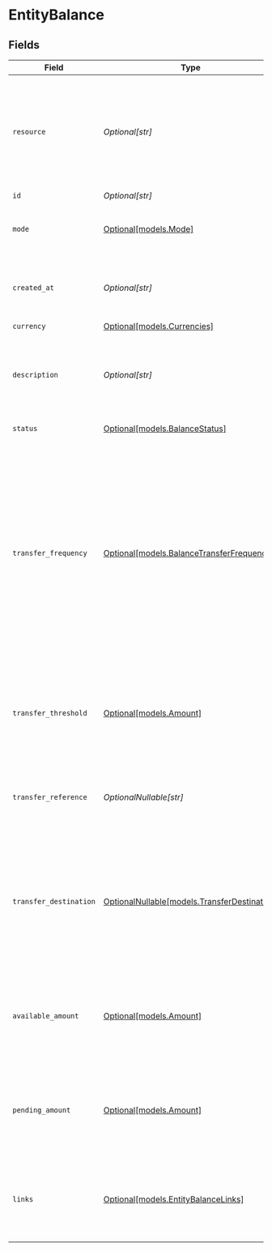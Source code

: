 # EntityBalance


## Fields

| Field                                                                                                                                                                                                                   | Type                                                                                                                                                                                                                    | Required                                                                                                                                                                                                                | Description                                                                                                                                                                                                             | Example                                                                                                                                                                                                                 |
| ----------------------------------------------------------------------------------------------------------------------------------------------------------------------------------------------------------------------- | ----------------------------------------------------------------------------------------------------------------------------------------------------------------------------------------------------------------------- | ----------------------------------------------------------------------------------------------------------------------------------------------------------------------------------------------------------------------- | ----------------------------------------------------------------------------------------------------------------------------------------------------------------------------------------------------------------------- | ----------------------------------------------------------------------------------------------------------------------------------------------------------------------------------------------------------------------- |
| `resource`                                                                                                                                                                                                              | *Optional[str]*                                                                                                                                                                                                         | :heavy_minus_sign:                                                                                                                                                                                                      | Indicates the response contains a balance object. Will always contain the string `balance` for this endpoint.                                                                                                           | balance                                                                                                                                                                                                                 |
| `id`                                                                                                                                                                                                                    | *Optional[str]*                                                                                                                                                                                                         | :heavy_minus_sign:                                                                                                                                                                                                      | N/A                                                                                                                                                                                                                     | bal_gVMhHKqSSRYJyPsuoPNFH                                                                                                                                                                                               |
| `mode`                                                                                                                                                                                                                  | [Optional[models.Mode]](../models/mode.md)                                                                                                                                                                              | :heavy_minus_sign:                                                                                                                                                                                                      | Whether this entity was created in live mode or in test mode.                                                                                                                                                           | live                                                                                                                                                                                                                    |
| `created_at`                                                                                                                                                                                                            | *Optional[str]*                                                                                                                                                                                                         | :heavy_minus_sign:                                                                                                                                                                                                      | The entity's date and time of creation, in [ISO 8601](https://en.wikipedia.org/wiki/ISO_8601) format.                                                                                                                   | 2024-03-20T09:13:37.0Z                                                                                                                                                                                                  |
| `currency`                                                                                                                                                                                                              | [Optional[models.Currencies]](../models/currencies.md)                                                                                                                                                                  | :heavy_minus_sign:                                                                                                                                                                                                      | N/A                                                                                                                                                                                                                     | EUR                                                                                                                                                                                                                     |
| `description`                                                                                                                                                                                                           | *Optional[str]*                                                                                                                                                                                                         | :heavy_minus_sign:                                                                                                                                                                                                      | The description or name of the balance. Can be used to denote the purpose of the balance.                                                                                                                               | Balance description                                                                                                                                                                                                     |
| `status`                                                                                                                                                                                                                | [Optional[models.BalanceStatus]](../models/balancestatus.md)                                                                                                                                                            | :heavy_minus_sign:                                                                                                                                                                                                      | The status of the balance.                                                                                                                                                                                              | active                                                                                                                                                                                                                  |
| `transfer_frequency`                                                                                                                                                                                                    | [Optional[models.BalanceTransferFrequency]](../models/balancetransferfrequency.md)                                                                                                                                      | :heavy_minus_sign:                                                                                                                                                                                                      | The frequency with which the available amount on the balance will be settled to the configured transfer<br/>destination.<br/><br/>Settlements created during weekends or on bank holidays will take place on the next business day. | daily                                                                                                                                                                                                                   |
| `transfer_threshold`                                                                                                                                                                                                    | [Optional[models.Amount]](../models/amount.md)                                                                                                                                                                          | :heavy_minus_sign:                                                                                                                                                                                                      | In v2 endpoints, monetary amounts are represented as objects with a `currency` and `value` field.                                                                                                                       |                                                                                                                                                                                                                         |
| `transfer_reference`                                                                                                                                                                                                    | *OptionalNullable[str]*                                                                                                                                                                                                 | :heavy_minus_sign:                                                                                                                                                                                                      | The transfer reference set to be included in all the transfers for this balance.                                                                                                                                        | RF12-3456-7890-1234                                                                                                                                                                                                     |
| `transfer_destination`                                                                                                                                                                                                  | [OptionalNullable[models.TransferDestination]](../models/transferdestination.md)                                                                                                                                        | :heavy_minus_sign:                                                                                                                                                                                                      | The destination where the available amount will be automatically transferred to according to the configured<br/>transfer frequency.                                                                                     |                                                                                                                                                                                                                         |
| `available_amount`                                                                                                                                                                                                      | [Optional[models.Amount]](../models/amount.md)                                                                                                                                                                          | :heavy_minus_sign:                                                                                                                                                                                                      | In v2 endpoints, monetary amounts are represented as objects with a `currency` and `value` field.                                                                                                                       |                                                                                                                                                                                                                         |
| `pending_amount`                                                                                                                                                                                                        | [Optional[models.Amount]](../models/amount.md)                                                                                                                                                                          | :heavy_minus_sign:                                                                                                                                                                                                      | In v2 endpoints, monetary amounts are represented as objects with a `currency` and `value` field.                                                                                                                       |                                                                                                                                                                                                                         |
| `links`                                                                                                                                                                                                                 | [Optional[models.EntityBalanceLinks]](../models/entitybalancelinks.md)                                                                                                                                                  | :heavy_minus_sign:                                                                                                                                                                                                      | An object with several relevant URLs. Every URL object will contain an `href` and a `type` field.                                                                                                                       |                                                                                                                                                                                                                         |